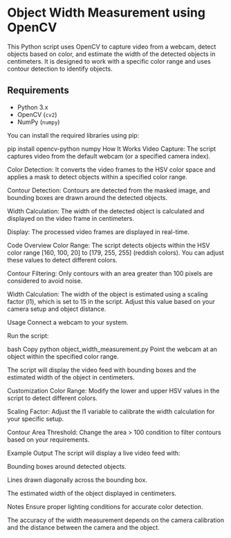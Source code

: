 # Object Width Measurement using OpenCV

This Python script uses OpenCV to capture video from a webcam, detect objects based on color, and estimate the width of the detected objects in centimeters. It is designed to work with a specific color range and uses contour detection to identify objects.

## Requirements

- Python 3.x
- OpenCV (`cv2`)
- NumPy (`numpy`)

You can install the required libraries using pip:


pip install opencv-python numpy
How It Works
Video Capture: The script captures video from the default webcam (or a specified camera index).

Color Detection: It converts the video frames to the HSV color space and applies a mask to detect objects within a specified color range.

Contour Detection: Contours are detected from the masked image, and bounding boxes are drawn around the detected objects.

Width Calculation: The width of the detected object is calculated and displayed on the video frame in centimeters.

Display: The processed video frames are displayed in real-time.

Code Overview
Color Range: The script detects objects within the HSV color range [160, 100, 20] to [179, 255, 255] (reddish colors). You can adjust these values to detect different colors.

Contour Filtering: Only contours with an area greater than 100 pixels are considered to avoid noise.

Width Calculation: The width of the object is estimated using a scaling factor (l1), which is set to 15 in the script. Adjust this value based on your camera setup and object distance.

Usage
Connect a webcam to your system.

Run the script:

bash
Copy
python object_width_measurement.py
Point the webcam at an object within the specified color range.

The script will display the video feed with bounding boxes and the estimated width of the object in centimeters.

Customization
Color Range: Modify the lower and upper HSV values in the script to detect different colors.

Scaling Factor: Adjust the l1 variable to calibrate the width calculation for your specific setup.

Contour Area Threshold: Change the area > 100 condition to filter contours based on your requirements.

Example Output
The script will display a live video feed with:

Bounding boxes around detected objects.

Lines drawn diagonally across the bounding box.

The estimated width of the object displayed in centimeters.

Notes
Ensure proper lighting conditions for accurate color detection.

The accuracy of the width measurement depends on the camera calibration and the distance between the camera and the object.

